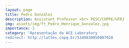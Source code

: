 ```yaml
---
layout: page
title: Pedro González
description: Assistant Professor <br> PESC/COPPE/UFRJ
img: assets/img/ft_Pedro_Henrique_Gonzalez.jpg
importance: 1
category: "Apresentação do ACE Laboratory
redirect: http://lattes.cnpq.br/5349830056087028
---
```

